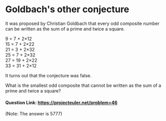 # Goldbach's other conjecture
It was proposed by Christian Goldbach that every odd composite number can be written as the sum of a prime and twice a square.

9 = 7 + 2×12 <br>
15 = 7 + 2×22 <br>
21 = 3 + 2×32 <br>
25 = 7 + 2×32 <br>
27 = 19 + 2×22 <br>
33 = 31 + 2×12 <br>

It turns out that the conjecture was false.

What is the smallest odd composite that cannot be written as the sum of a prime and twice a square?

#### Question Link: https://projecteuler.net/problem=46

(Note: The answer is 5777)
